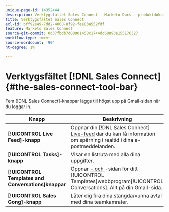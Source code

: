 ```yaml
---
unique-page-id: 14352444
description: Verktygsfältet Sales Connect - Marketo Docs - produktdokumentation
title: Verktygsfältet Sales Connect
exl-id: bff92e49-7dd2-4008-8f92-fee03a552fdf
feature: Marketo Sales Connect
source-git-commit: 0d37fbdb7d08901458c1744dc68893e155176327
workflow-type: tm+mt
source-wordcount: '90'
ht-degree: 1%

---
```


# Verktygsfältet [!DNL Sales Connect] {#the-sales-connect-tool-bar}

Fem [!DNL Sales Connect]-knappar läggs till högst upp på Gmail-sidan när du loggar in.

| Knapp | Beskrivning |
|---|---|
| **[!UICONTROL Live Feed]-knapp** | Öppnar din [!DNL Sales Connect] [Live-feed](https://toutapp.com/next#live) där du kan få information om spårning i realtid i dina e-postmeddelanden. |
| **[!UICONTROL Tasks]-knapp** | Visar en listruta med alla dina uppgifter. |
| **[!UICONTROL Templates and Conversations]knappar** | Öppnar [- och ](https://toutapp.com/login)-sidan för ditt [!UICONTROL Templates]webbprogram[!UICONTROL Conversations]. Allt på din Gmail-sida. |
| **[!UICONTROL Sales Gong]-knapp** | Låter dig fira dina stängda/vunna avtal med dina teamkamrater. |
